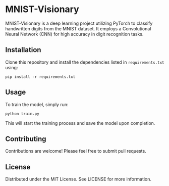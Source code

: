 # MNIST-Visionary

MNIST-Visionary is a deep learning project utilizing PyTorch to classify handwritten digits from the MNIST dataset. It employs a Convolutional Neural Network (CNN) for high accuracy in digit recognition tasks.

## Installation

Clone this repository and install the dependencies listed in `requirements.txt` using:

```
pip install -r requirements.txt
```

## Usage
To train the model, simply run:

```
python train.py
```

This will start the training process and save the model upon completion.

## Contributing
Contributions are welcome! Please feel free to submit pull requests.

## License
Distributed under the MIT License. See LICENSE for more information.
